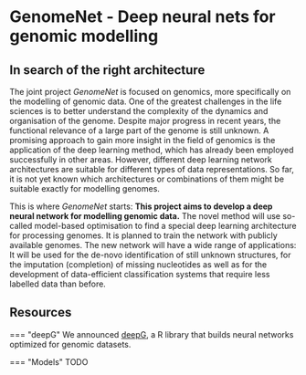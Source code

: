 # GenomeNet - Deep neural nets for genomic modelling

## In search of the right architecture 
The joint project _GenomeNet_ is focused on genomics, more specifically on the modelling of genomic data. One of the greatest challenges in the life sciences is to better understand the complexity of the dynamics and organisation of the genome. Despite major progress in recent years, the functional relevance of a large part of the genome is still unknown. A promising approach to gain more insight in the field of genomics is the application of the deep learning method, which has already been employed successfully in other areas. However, different deep learning network architectures are suitable for different types of data representations. So far, it is not yet known which architectures or combinations of them might be suitable exactly for modelling genomes.

This is where _GenomeNet_ starts: **This project aims to develop a deep neural network for modelling genomic data.** The novel method will use so-called model-based optimisation to find a special deep learning architecture for processing genomes. It is planned to train the network with publicly available genomes. The new network will have a wide range of applications: It will be used for the de-novo identification of still unknown structures, for the imputation (completion) of missing nucleotides as well as for the development of data-efficient classification systems that require less labelled data than before.


## Resources

=== "deepG"
    We announced [deepG](./deepG/getting-started.md), a R library that builds neural networks optimized for genomic datasets.   
    
=== "Models"
    TODO

